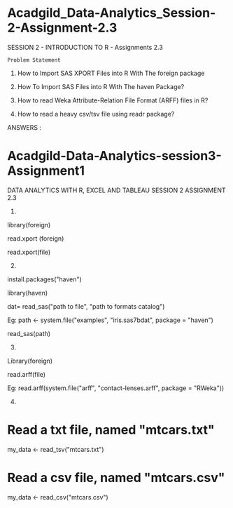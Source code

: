 # Acadgild_Data-Analytics_Session-2-Assignment-2.3
SESSION 2 - INTRODUCTION TO R - Assignments 2.3

	Problem Statement
  
1.	How to Import SAS XPORT Files into R With The foreign package

2.	How To Import SAS Files into R With The haven Package?

3.	How to read Weka Attribute-Relation File Format (ARFF) files in R?

4.	How to read a heavy csv/tsv file using readr package?
 
 ANSWERS : 
 
# Acadgild-Data-Analytics-session3-Assignment1
DATA ANALYTICS WITH R, EXCEL AND TABLEAU SESSION 2 ASSIGNMENT 2.3      

1. 

library(foreign)

read.xport (foreign)

read.xport(file) 


2. 

install.packages("haven")

library(haven)

dat= read_sas("path to file", "path to formats catalog")

Eg: path <- system.file("examples", "iris.sas7bdat", package = "haven")

read_sas(path)

 
3.

Library(foreign)

read.arff(file)

Eg: read.arff(system.file("arff", "contact-lenses.arff",
 package = "RWeka"))
 
 
 
4.
# Read a txt file, named "mtcars.txt"

my_data <- read_tsv("mtcars.txt")

# Read a csv file, named "mtcars.csv"

 my_data <- read_csv("mtcars.csv")
